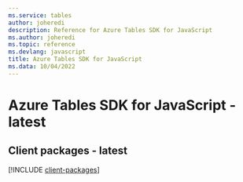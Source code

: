 ```yaml
---
ms.service: tables
author: joheredi
description: Reference for Azure Tables SDK for JavaScript
ms.author: joheredi
ms.topic: reference
ms.devlang: javascript
title: Azure Tables SDK for JavaScript
ms.data: 10/04/2022
---
```

# Azure Tables SDK for JavaScript - latest

## Client packages - latest
[!INCLUDE [client-packages](tables-client-index.md)]